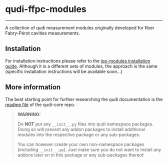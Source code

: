 # qudi-ffpc-modules

---
A collection of qudi measurement modules originally developed for fiber Fabry-Pérot cavities measurements.



## Installation
For installation instructions please refer to the
[iqo-modules installation guide](https://github.com/Ulm-IQO/qudi-iqo-modules/blob/main/docs/installation_guide.md).
Although it is a different sets of modules, the approach is the same (specific installation instructions will be available soon...)

## More information
The best starting point for further researching the qudi documentation is the [readme file](https://github.com/Ulm-IQO/qudi-core) of the qudi-core repo.


> __WARNING:__
> 
> Do __NOT__ put any `__init__.py` files into qudi namespace packages. Doing so will prevent any 
> addon packages to install additional modules into the respective package or any sub-packages.
> 
> You can however create your own non-namespace packages (including `__init__.py`). Just make sure 
> you do not want to install any addons later on in this package or any sub-packages thereof.
